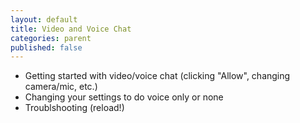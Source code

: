 ```yaml
---
layout: default
title: Video and Voice Chat
categories: parent
published: false
---
```


* Getting started with video/voice chat (clicking "Allow", changing camera/mic, etc.)
* Changing your settings to do voice only or none
* Troublshooting (reload!)
